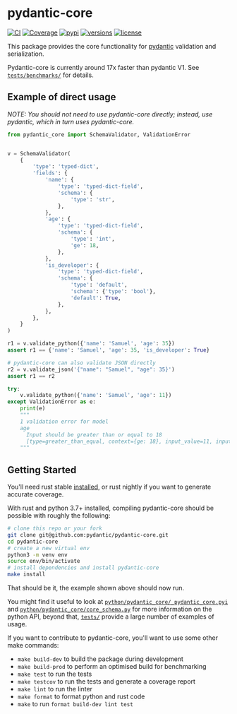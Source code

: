 # pydantic-core

[![CI](https://github.com/pydantic/pydantic-core/workflows/ci/badge.svg?event=push)](https://github.com/pydantic/pydantic-core/actions?query=event%3Apush+branch%3Amain+workflow%3Aci)
[![Coverage](https://codecov.io/gh/pydantic/pydantic-core/branch/main/graph/badge.svg)](https://codecov.io/gh/pydantic/pydantic-core)
[![pypi](https://img.shields.io/pypi/v/pydantic-core.svg)](https://pypi.python.org/pypi/pydantic-core)
[![versions](https://img.shields.io/pypi/pyversions/pydantic-core.svg)](https://github.com/pydantic/pydantic-core)
[![license](https://img.shields.io/github/license/pydantic/pydantic-core.svg)](https://github.com/pydantic/pydantic-core/blob/main/LICENSE)

This package provides the core functionality for [pydantic](https://docs.pydantic.dev) validation and serialization.

Pydantic-core is currently around 17x faster than pydantic V1.
See [`tests/benchmarks/`](./tests/benchmarks/) for details.

## Example of direct usage

_NOTE: You should not need to use pydantic-core directly; instead, use pydantic, which in turn uses pydantic-core._

```py
from pydantic_core import SchemaValidator, ValidationError


v = SchemaValidator(
    {
        'type': 'typed-dict',
        'fields': {
            'name': {
                'type': 'typed-dict-field',
                'schema': {
                    'type': 'str',
                },
            },
            'age': {
                'type': 'typed-dict-field',
                'schema': {
                    'type': 'int',
                    'ge': 18,
                },
            },
            'is_developer': {
                'type': 'typed-dict-field',
                'schema': {
                    'type': 'default',
                    'schema': {'type': 'bool'},
                    'default': True,
                },
            },
        },
    }
)

r1 = v.validate_python({'name': 'Samuel', 'age': 35})
assert r1 == {'name': 'Samuel', 'age': 35, 'is_developer': True}

# pydantic-core can also validate JSON directly
r2 = v.validate_json('{"name": "Samuel", "age": 35}')
assert r1 == r2

try:
    v.validate_python({'name': 'Samuel', 'age': 11})
except ValidationError as e:
    print(e)
    """
    1 validation error for model
    age
      Input should be greater than or equal to 18
      [type=greater_than_equal, context={ge: 18}, input_value=11, input_type=int]
    """
```

## Getting Started

You'll need rust stable [installed](https://rustup.rs/), or rust nightly if you want to generate accurate coverage.

With rust and python 3.7+ installed, compiling pydantic-core should be possible with roughly the following:

```bash
# clone this repo or your fork
git clone git@github.com:pydantic/pydantic-core.git
cd pydantic-core
# create a new virtual env
python3 -m venv env
source env/bin/activate
# install dependencies and install pydantic-core
make install
```

That should be it, the example shown above should now run.

You might find it useful to look at [`python/pydantic_core/_pydantic_core.pyi`](./python/pydantic_core/_pydantic_core.pyi) and
[`python/pydantic_core/core_schema.py`](./python/pydantic_core/core_schema.py) for more information on the python API,
beyond that, [`tests/`](./tests) provide a large number of examples of usage.

If you want to contribute to pydantic-core, you'll want to use some other make commands:
* `make build-dev` to build the package during development
* `make build-prod` to perform an optimised build for benchmarking
* `make test` to run the tests
* `make testcov` to run the tests and generate a coverage report
* `make lint` to run the linter
* `make format` to format python and rust code
* `make` to run `format build-dev lint test`
